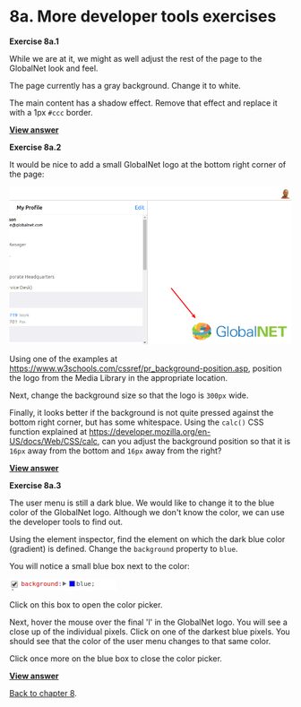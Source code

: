# 8a. More developer tools exercises 

**Exercise 8a.1**

While we are at it, we might as well adjust the rest of the page to the GlobalNet look and feel.

The page currently has a gray background. Change it to white.

The main content has a shadow effect. Remove that effect and replace it with a 1px `#ccc` border.

[**View answer**](answers/answer-8a.1.md)

**Exercise 8a.2**

It would be nice to add a small GlobalNet logo at the bottom right corner of the page:

![Small logo in the corner](images/logo-in-bottom-right-corner.png)

Using one of the examples at https://www.w3schools.com/cssref/pr_background-position.asp,
 position the logo from the Media Library in the appropriate location.
 
Next, change the background size so that the logo is `300px` wide.

Finally, it looks better if the background is not quite pressed against the bottom right corner, but has some whitespace.
Using the `calc()` CSS function explained at https://developer.mozilla.org/en-US/docs/Web/CSS/calc, 
can you adjust the background position so that it is `16px` away from the bottom and `16px` away from the right?

[**View answer**](answers/answer-8a.2.md)

**Exercise 8a.3**

The user menu is still a dark blue. We would like to change it to the blue color of the GlobalNet logo.
Although we don't know the color, we can use the developer tools to find out.

Using the element inspector, find the element on which the dark blue color (gradient) is defined.
Change the `background` property to `blue`.

You will notice a small blue box next to the color:

![Blue box](images/blue-box.png)

Click on this box to open the color picker.

Next, hover the mouse over the final 'l' in the GlobalNet logo. You will see a close up of the individual pixels.
Click on one of the darkest blue pixels. You should see that the color of the user menu changes to that same color.

Click once more on the blue box to close the color picker.

[**View answer**](answers/answer-8a.3.md)

[Back to chapter 8](8-navigation-bar.md).

